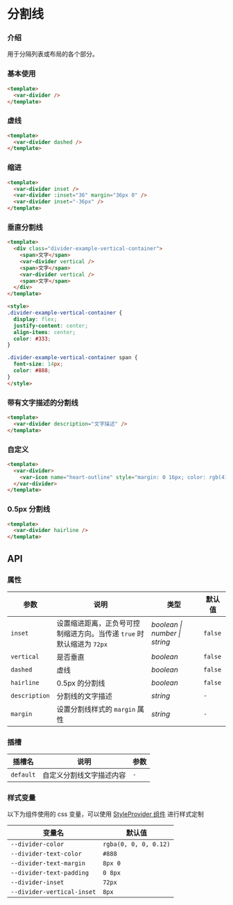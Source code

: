 # 分割线

### 介绍

用于分隔列表或布局的各个部分。

### 基本使用
```html
<template>
  <var-divider />
</template>
```

### 虚线
```html
<template>
  <var-divider dashed />
</template>
```

### 缩进
```html
<template>
  <var-divider inset />
  <var-divider :inset="36" margin="36px 0" />
  <var-divider inset="-36px" />
</template>
```

### 垂直分割线
```html
<template>
  <div class="divider-example-vertical-container">
    <span>文字</span>
    <var-divider vertical />
    <span>文字</span>
    <var-divider vertical />
    <span>文字</span>
  </div>
</template>

<style>
.divider-example-vertical-container {
  display: flex;
  justify-content: center;
  align-items: center;
  color: #333;
}

.divider-example-vertical-container span {
  font-size: 14px;
  color: #888;
}
</style>
```

### 带有文字描述的分割线
```html
<template>
  <var-divider description="文字描述" />
</template>
```

### 自定义
```html
<template>
  <var-divider>
    <var-icon name="heart-outline" style="margin: 0 16px; color: rgb(41, 121, 255);" />
  </var-divider>
</template>
```

### 0.5px 分割线
```html
<template>
  <var-divider hairline />
</template>
```

## API

### 属性
| 参数 | 说明 | 类型 | 默认值 |
| --- | --- | --- | --- |
| `inset` | 设置缩进距离，正负号可控制缩进方向。当传递 `true` 时默认缩进为 `72px` | _boolean \| number \| string_ | `false` |
| `vertical` | 是否垂直 | _boolean_ | `false` |
| `dashed` | 虚线 | _boolean_ | `false` |
| `hairline` | 0.5px 的分割线 | _boolean_ | `false` |
| `description` | 分割线的文字描述 | _string_ | `-` |
| `margin` | 设置分割线样式的 `margin` 属性 | _string_ | `-` |

### 插槽
| 插槽名 | 说明 | 参数 |
| --- | --- | --- |
| `default` | 自定义分割线文字描述内容 | `-` |

### 样式变量
以下为组件使用的 css 变量，可以使用 [StyleProvider 组件](#/zh-CN/style-provider) 进行样式定制

| 变量名 | 默认值 |
| --- | --- |
| `--divider-color` | `rgba(0, 0, 0, 0.12)` |
| `--divider-text-color` | `#888`|
| `--divider-text-margin` | `8px 0`|
| `--divider-text-padding` | `0 8px`|
| `--divider-inset` |  `72px`|
| `--divider-vertical-inset` | `8px`|
